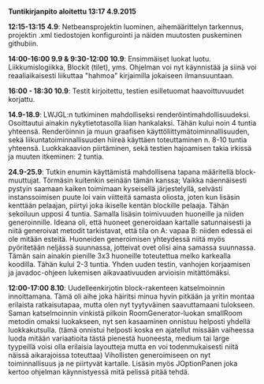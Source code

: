 __Tuntikirjanpito aloitettu 13:17 4.9.2015__

__12:15-13:15 4.9__: Netbeansprojektin luominen, aihemäärittelyn tarkennus, projektin .xml tiedostojen konfigurointi ja näiden muutosten puskeminen githubiin.

__14:00-16:00 9.9 & 9:30-12:00 10.9__: Ensimmäiset luokat luotu. Liikkumislogiikka, Blockit (tilet), yms. Ohjelman voi nyt käynnistää ja siinä voi reaaliaikaisesti liikuttaa "hahmoa" kirjaimilla jokaiseen ilmansuuntaan. 

__16:00 - 18:30 10.9__: Testit kirjoitettu, testien esilletuomat haavoittuvuudet korjattu.

__14.9-18.9__: LWJGL:n tutkiminen mahdolliseksi renderöintimahdollisuudeksi. Osoittautui ainakin nykytietotasolla liian hankalaksi. Tähän kului noin 4 tuntia yhteensä. Renderöinnin ja muun graafisen käyttöliittymätoiminnallisuuden, sekä liikuntatoiminnallisuuden hiireä käyttäen toteuttaminen n. 8-10 tuntia yhteensä. Luokkakaavion piirtäminen, sekä testien hajoamisen takia irkissä ja muuten itkeminen: 2 tuntia.

__24.9-25.9__: Tutkin enumin käyttämistä mahdollisena tapana määritellä block-muuttujat. Törmäsin kuitenkin seinään tämän kanssa; Vaikka näennäisesti pystyin saamaan kaiken toimimaan kyseisellä järjestelyllä, selvästi instanssoimisen puute loi vain viitteitä samasta oliosta, joten kun lisäsin kenttään pelaajan, piirtyi joka ikiselle kentän blockille pelaaja. Tähän sekoiluun upposi 4 tuntia. Samalla lisäsin toimivuuden huoneille ja niiden generoinnille. Ideana oli, että huoneet generoidaan kartalle satunnaisesti ja niitä generoivat metodit tarkistavat, että tila on A: vapaa B: niiden edessä ei ole mitään esteitä. Huoneiden generoimisen yhteydessä niitä myös pyöritetään neljässä suunnassa, jotteivat ovet olisi aina samassa suunnassa. Tämän sain ainakin pienille 3x3 huoneille toteutettua melko karkealla koodilla. Tähän kului 2-3 tuntia. Yhden uuden testin, vanhojen korjaamisen ja javadoc-ohjeen lukemisen aikavaativuuden arvioisin mitättömäksi.

__12:00-17:00 8.10__: Uudelleenkirjotin block-rakenteen katselmoinnin innoittamana. Tämä oli aihe joka häiritsi minua hyvin pitkään ja yritin montaa erilaista ratkaisutapaa, mutta olen nyt tyytyväinen saavuttamaani tulokseen. Saman katselmoinnin vinkistä pilkoin RoomGenerator-luokan smallRoom metodin omaksi luokakseen, nyt sen kasaaminen onnistuu helposti yhdellä luokkakutsulla. (tämä onnistui helposti koska en ajatellut missään vaiheessa luoda mitään variaatioita tästä pienestä huoneesta, medium tai large tyypeillä voisi olla erilaisia layoutteja mutta en voi todenmukaisesti niitä näissä aikarajoissa toteuttaa) Vihollisten generoimiseen on nyt toiminnallisuus ja ne piirtyvät kartalle. Lisäsin myös JOptionPanen joka kertoo ohjelman käynnistyessä mitä pelissä pitää tehdä. 
